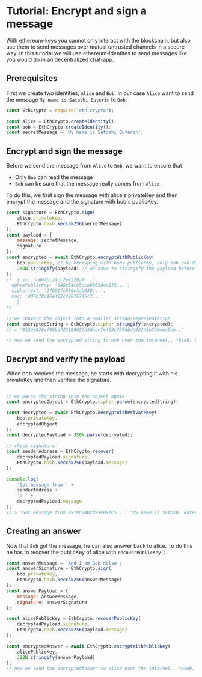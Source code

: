 # Tutorial: Encrypt and sign a message

With ethereum-keys you cannot only interact with the blockchain, but also use them to send messages over mutual untrusted channels in a secure way. In this tutorial we will use ethereum-identites to send messages like you would do in an decentralized chat-app.

## Prerequisites

First we create two identities, `Alice` and `Bob`. In our case `Alice` want to send the message `My name is Satoshi Buterin` to `Bob`.

```javascript
const EthCrypto = require('eth-crypto');

const alice = EthCrypto.createIdentity();
const bob = EthCrypto.createIdentity();
const secretMessage = 'My name is Satoshi Buterin';
```

## Encrypt and sign the message

Before we send the message from `Alice` to `Bob`, we want to ensure that

- Only `Bob` can read the message
- `Bob` can be sure that the message really comes from `Alice`

To do this, we first sign the message with alice's privateKey and then encrypt the message and the signature with bob's publicKey.

```javascript
const signature = EthCrypto.sign(
    alice.privateKey,
    EthCrypto.hash.keccak256(secretMessage)
);
const payload = {
    message: secretMessage,
    signature
};
const encrypted = await EthCrypto.encryptWithPublicKey(
    bob.publicKey, // by encryping with bobs publicKey, only bob can decrypt the payload with his privateKey
    JSON.stringify(payload) // we have to stringify the payload before we can encrypt it
);
/*  { iv: 'c66fbc24cc7ef520a7...',
  ephemPublicKey: '048e34ce5cca0b69d4e1f5...',
  ciphertext: '27b91fe986e3ab030...',
  mac: 'dd7b78c16e462c42876745c7...'
    }
*/

// we convert the object into a smaller string-representation
const encryptedString = EthCrypto.cipher.stringify(encrypted);
// > '812ee676cf06ba72316862fd3dabe7e403c7395bda62243b7b0eea5eb..'

// now we send the encrypted string to bob over the internet.. *bieb, bieb, blob*
```

## Decrypt and verify the payload

When bob receives the message, he starts with decrypting it with his privateKey and then verifies the signature.

```javascript

// we parse the string into the object again
const encryptedObject = EthCrypto.cipher.parse(encryptedString);

const decrypted = await EthCrypto.decryptWithPrivateKey(
    bob.privateKey,
    encryptedObject
);
const decryptedPayload = JSON.parse(decrypted);

// check signature
const senderAddress = EthCrypto.recover(
    decryptedPayload.signature,
    EthCrypto.hash.keccak256(payload.message)
);

console.log(
    'Got message from ' +
    senderAddress +
    ': ' +
    decryptedPayload.message
);
// > 'Got message from 0x19C24B2d99FB91C5...: "My name is Satoshi Buterin" Buterin'
```

## Creating an answer

Now that `Bob` got the message, he can also answer back to alice.
To do this he has to recover the publicKey of alice with `recoverPublicKey()`.

```javascript
const answerMessage = 'And I am Bob Kelso';
const answerSignature = EthCrypto.sign(
    bob.privateKey,
    EthCrypto.hash.keccak256(answerMessage)
);
const answerPayload = {
    message: answerMessage,
    signature: answerSignature
};

const alicePublicKey = EthCrypto.recoverPublicKey(
    decryptedPayload.signature,
    EthCrypto.hash.keccak256(payload.message)
);

const encryptedAnswer = await EthCrypto.encryptWithPublicKey(
    alicePublicKey,
    JSON.stringify(answerPayload)
);
// now we send the encryptedAnswer to alice over the internet.. *bieb, bieb, blob*
```
